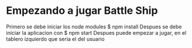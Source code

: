 # Empezando a jugar Battle Ship

Primero se debe iniciar los node modules $ npm install
Despues se debe iniciar la aplicacion con $ npm start
Despues puede empezar a jugar, en el tablero izquierdo que seria el del usuario

